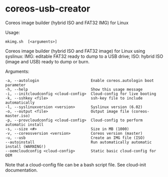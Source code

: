 coreos-usb-creator
==================

Coreos image builder (hybrid ISO and FAT32 IMG) for Linux

Usage:

    mkimg.sh  [<arguments>] 

Coreos image builder (hybrid ISO and FAT32 image) for Linux using syslinux: 
IMG: editable FAT32 ready to dump to a USB drive;
ISO: hybrid ISO (image and USB) ready to dump or burn.

Arguments:

    -a, --autologin                       Enable coreos.autologin boot parameter
    -h, --help                            Show this usage message
    -i, --initcloudconfig <cloud-config>  Cloud-config for live booting
    -k, --sshkey <file>                   ssh-key file to include automatically
    -l, --syslinuxversion <version>       Syslinux version (6.02)
    -o, --output <file>                   Output image file (coreos-master.iso)
    -p, --provcloudconfig <cloud-config>  Cloud-config to perform automatic install
    -s, --size <#>                        Size in MB (1000)
    -v, --coreosversion <version>         Coreos version (master)
    -u, --usb                             Create an IMG file (ISO)
    --autoinstall                         Run automatically automatic install (WARNING!)
    --oemcloudconfig <cloud-config>       Static basic cloud-config for OEM


Note that a cloud-config file can be a bash script file. See cloud-init documentation.

